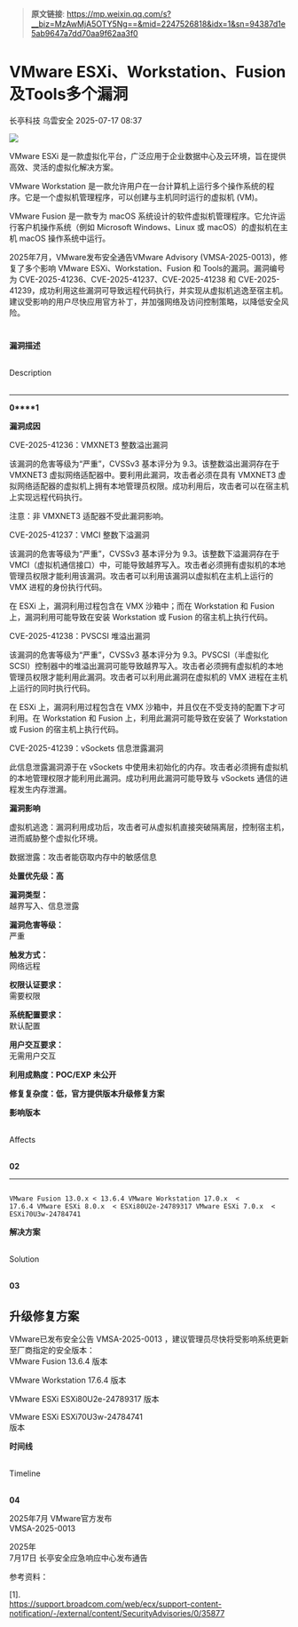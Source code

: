> **原文链接**: https://mp.weixin.qq.com/s?__biz=MzAwMjA5OTY5Ng==&mid=2247526818&idx=1&sn=94387d1e5ab9647a7dd70aa9f62aa3f0

#  VMware ESXi、Workstation、Fusion及Tools多个漏洞  
长亭科技  乌雲安全   2025-07-17 08:37  
  
![](https://mmbiz.qpic.cn/sz_mmbiz_png/FOh11C4BDicSkU00iaylusqTRnXtY8ZJjKytDzE25myoK8KianiboKhDKE98K5SkwMRUdAjHRtYFE34akhYPlATiceQ/640?wx_fmt=png&from=appmsg "")  
  
  
VMware ESXi 是一款虚拟化平台，广泛应用于企业数据中心及云环境，旨在提供高效、灵活的虚拟化解决方案。  
  
  
  
VMware Workstation 是一款允许用户在一台计算机上运行多个操作系统的程序。它是一个虚拟机管理程序，可以创建与主机同时运行的虚拟机 (VM)。  
  
  
VMware Fusion 是一款专为 macOS 系统设计的软件虚拟机管理程序。它允许运行客户机操作系统（例如 Microsoft Windows、Linux 或 macOS）的虚拟机在主机 macOS 操作系统中运行。  
  
  
2025年7月，VMware发布安全通告VMware Advisory (VMSA-2025-0013)，修复了多个影响 VMware ESXi、Workstation、Fusion 和 Tools的漏洞。漏洞编号为 CVE-2025-41236、CVE-2025-41237、CVE-2025-41238 和 CVE-2025-41239，成功利用这些漏洞可导致远程代码执行，并实现从虚拟机逃逸至宿主机。建议受影响的用户尽快应用官方补丁，并加强网络及访问控制策略，以降低安全风险。  
  
#   
  
  
**漏洞描述**  
  
   
Description  
   
  
  
  
****  
**0****1**  
  
**漏洞成因**  
  
CVE-2025-41236：VMXNET3 整数溢出漏洞  
  
  
该漏洞的危害等级为“严重”，CVSSv3 基本评分为 9.3。该整数溢出漏洞存在于 VMXNET3 虚拟网络适配器中。要利用此漏洞，攻击者必须在具有 VMXNET3 虚拟网络适配器的虚拟机上拥有本地管理员权限。成功利用后，攻击者可以在宿主机上实现远程代码执行。  
  
注意：非 VMXNET3 适配器不受此漏洞影响。  
  
  
CVE-2025-41237：VMCI 整数下溢漏洞  
  
  
该漏洞的危害等级为“严重”，CVSSv3 基本评分为 9.3。该整数下溢漏洞存在于 VMCI（虚拟机通信接口）中，可能导致越界写入。攻击者必须拥有虚拟机的本地管理员权限才能利用该漏洞。攻击者可以利用该漏洞以虚拟机在主机上运行的 VMX 进程的身份执行代码。  
  
在 ESXi 上，漏洞利用过程包含在 VMX 沙箱中；而在 Workstation 和 Fusion 上，漏洞利用可能导致在安装 Workstation 或 Fusion 的宿主机上执行代码。  
  
  
CVE-2025-41238：PVSCSI 堆溢出漏洞  
  
  
该漏洞的危害等级为“严重”，CVSSv3 基本评分为 9.3。PVSCSI（半虚拟化 SCSI）控制器中的堆溢出漏洞可能导致越界写入。攻击者必须拥有虚拟机的本地管理员权限才能利用此漏洞。攻击者可以利用此漏洞在虚拟机的 VMX 进程在主机上运行的同时执行代码。  
  
在 ESXi 上，漏洞利用过程包含在 VMX 沙箱中，并且仅在不受支持的配置下才可利用。在 Workstation 和 Fusion 上，利用此漏洞可能导致在安装了 Workstation 或 Fusion 的宿主机上执行代码。  
  
  
CVE-2025-41239：vSockets 信息泄露漏洞  
  
  
此信息泄露漏洞源于在 vSockets 中使用未初始化的内存。攻击者必须拥有虚拟机的本地管理权限才能利用此漏洞。成功利用此漏洞可能导致与 vSockets 通信的进程发生内存泄漏。  
  
  
**漏洞影响**  
  
虚拟机逃逸：漏洞利用成功后，攻击者可从虚拟机直接突破隔离层，控制宿主机，进而威胁整个虚拟化环境。  
  
数据泄露：攻击者能窃取内存中的敏感信息  
  
**处置优先级：高**  
  
**漏洞类型：**  
越界写入、信息泄露  
  
**漏洞危害等级：**  
严重  
  
**触发方式：**  
网络远程  
  
**权限认证要求：**  
需要权限  
  
**系统配置要求：**  
默认配置  
  
**用户交互要求：**  
无需用户交互  
  
**利用成熟度：POC/EXP 未公开**  
  
**修复复杂度：低，官方提供版本升级修复方案**  
  
  
  
  
  
**影响版本**  
  
   
Affects  
   
  
  
  
**02**  
  
****  

```

VMware Fusion 13.0.x < 13.6.4 VMware Workstation 17.0.x  < 17.6.4 VMware ESXi 8.0.x  < ESXi80U2e-24789317 VMware ESXi 7.0.x  < ESXi70U3w-24784741 
```

  
**解决方案**  
  
   
Solution  
   
  
  
  
**03**  
  
##   
## 升级修复方案  
  
VMware已发布安全公告 VMSA-2025-0013 ，建议管理员尽快将受影响系统更新至厂商指定的安全版本：  
VMware Fusion 13.6.4 版本  
  
VMware Workstation 17.6.4 版本  
  
VMware ESXi ESXi80U2e-24789317 版本  
  
VMware ESXi ESXi70U3w-24784741   
版本  
  
  
**时间线**  
  
   
Timeline  
   
  
  
  
**04**  
  
2025年7月 VMware官方发布  
VMSA-2025-0013  
  
2025年  
7月17日 长亭安全应急响应中心发布通告  
  
  
  
参考资料：  
  
[1].  
https://support.broadcom.com/web/ecx/support-content-notification/-/external/content/SecurityAdvisories/0/35877  
  
  
